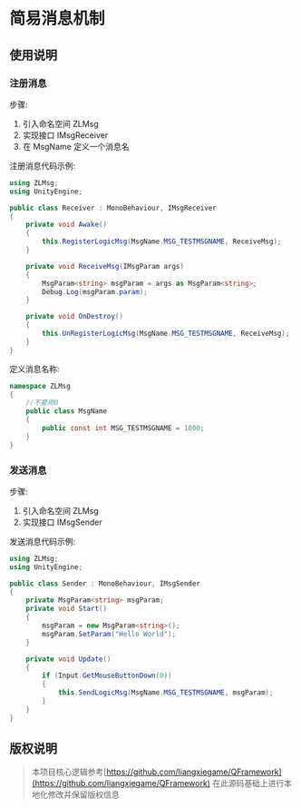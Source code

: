 # 简易消息机制

## 使用说明

### 注册消息

步骤:

1. 引入命名空间 ZLMsg
2. 实现接口 IMsgReceiver
3. 在 MsgName 定义一个消息名

注册消息代码示例:

``` csharp
using ZLMsg;
using UnityEngine;

public class Receiver : MonoBehaviour, IMsgReceiver
{
    private void Awake()
    {
        this.RegisterLogicMsg(MsgName.MSG_TESTMSGNAME, ReceiveMsg);
    }

    private void ReceiveMsg(IMsgParam args)
    {
        MsgParam<string> msgParam = args as MsgParam<string>;
        Debug.Log(msgParam.param);
    }

    private void OnDestroy()
    {
        this.UnRegisterLogicMsg(MsgName.MSG_TESTMSGNAME, ReceiveMsg);
    }
}
```

定义消息名称:

``` csharp
namespace ZLMsg
{
    //不要用0
    public class MsgName
    {
        public const int MSG_TESTMSGNAME = 1000;
    }
}
```

### 发送消息

步骤:

1. 引入命名空间 ZLMsg
2. 实现接口 IMsgSender

发送消息代码示例:

``` csharp
using ZLMsg;
using UnityEngine;

public class Sender : MonoBehaviour, IMsgSender
{
    private MsgParam<string> msgParam;
    private void Start()
    {
        msgParam = new MsgParam<string>();
        msgParam.SetParam("Hello World");
    }

    private void Update()
    {
        if (Input.GetMouseButtonDown(0))
        {
            this.SendLogicMsg(MsgName.MSG_TESTMSGNAME, msgParam);
        }
    }
}
```

## 版权说明

> 本项目核心逻辑参考[https://github.com/liangxiegame/QFramework](https://github.com/liangxiegame/QFramework)
> 在此源码基础上进行本地化修改并保留版权信息

